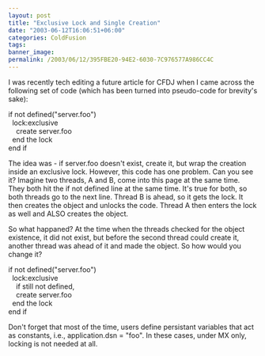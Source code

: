 ```yaml
---
layout: post
title: "Exclusive Lock and Single Creation"
date: "2003-06-12T16:06:51+06:00"
categories: ColdFusion 
tags: 
banner_image: 
permalink: /2003/06/12/395FBE20-94E2-6030-7C976577A986CC4C
---
```


I was recently tech editing a future article for CFDJ when I came across the following set of code (which has been turned into pseudo-code for brevity's sake):

if not defined("server.foo")<br>
&nbsp;&nbsp;lock:exclusive<br>
&nbsp;&nbsp;&nbsp;&nbsp;create server.foo<br>
&nbsp;&nbsp;end the lock<br>
end if<br>

The idea was - if server.foo doesn't exist, create it, but wrap the creation inside an exclusive lock. However, this code has one problem. Can you see it? Imagine two threads, A and B, come into this page at the same time. They both hit the if not defined line at the same time. It's true for both, so both threads go to the next line. Thread B is ahead, so it gets the lock. It then creates the object and unlocks the code. Thread A then enters the lock as well and ALSO creates the object.

So what happaned? At the time when the threads checked for the object existence, it did not exist, but before the second thread could create it, another thread was ahead of it and made the object. So how would you change it?

if not defined("server.foo")<br>
&nbsp;&nbsp;lock:exclusive<br>
&nbsp;&nbsp;&nbsp;&nbsp;if still not defined,<br>
&nbsp;&nbsp;&nbsp;&nbsp;create server.foo<br>
&nbsp;&nbsp;end the lock<br>
end if<br>

Don't forget that most of the time, users define persistant variables that act as constants, i.e., application.dsn = "foo". In these cases, under MX only, locking is not needed at all.